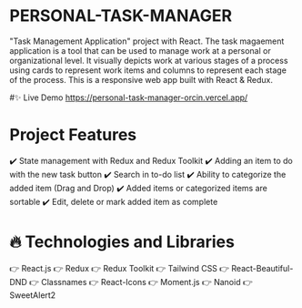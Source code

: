 # PERSONAL-TASK-MANAGER
 "Task Management Application" project with React.
 The task magaement application is a tool that can be used to manage work at a personal or organizational level. It visually depicts work at various stages of a process using cards to represent work items and columns to represent each stage of the process. This is a responsive web app built with React & Redux.

#✨ Live Demo
https://personal-task-manager-orcin.vercel.app/

# Project Features
✔️ State management with Redux and Redux Toolkit
✔️ Adding an item to do with the new task button
✔️ Search in to-do list
✔️ Ability to categorize the added item (Drag and Drop)
✔️ Added items or categorized items are sortable
✔️ Edit, delete or mark added item as complete

# 🔥 Technologies and Libraries
👉 React.js
👉 Redux
👉 Redux Toolkit
👉 Tailwind CSS
👉 React-Beautiful-DND
👉 Classnames
👉 React-Icons
👉 Moment.js
👉 Nanoid
👉 SweetAlert2
